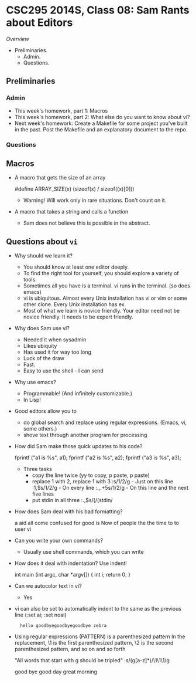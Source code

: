 CSC295 2014S, Class 08: Sam Rants about Editors
===============================================

_Overview_

* Preliminaries.
    * Admin.
    * Questions.

Preliminaries
-------------

### Admin

* This week's homework, part 1: Macros
* This week's homework, part 2: What else do you want to know about vi?
* Next week's homework: Create a Makefile for some project you've built
  in the past.  Post the Makefile and an explanatory document to the repo.

### Questions

Macros
------

* A macro that gets the size of an array

    #define ARRAY_SIZE(x) (sizeof(x) / sizeof((x)[0]))

    * Warning!  Will work only in rare situations.  Don't count on it.
* A macro that takes a string and calls a function
    * Sam does not believe this is possible in the abstract.

Questions about `vi`
--------------------

* Why should we learn it?
    * You should know at least one editor deeply.
    * To find the right tool for yourself, you should explore a variety
      of tools.
    * Sometimes all you have is a terminal.  vi runs in the terminal.
      (so does emacs)
    * vi is ubiquitous.  Almost every Unix installation has vi or vim or
      some other clone.  Every Unix installation has ex.
    * Most of what we learn is novice friendly.  Your editor need not be
      novice friendly.  It needs to be expert friendly.
* Why does Sam use vi?
    * Needed it when sysadmin
    * Likes ubiquity
    * Has used it for way too long
    * Luck of the draw
    * Fast.
    * Easy to use the shell - I can send
* Why use emacs?
    * Programmable!  (And infinitely customizable.)
    * In Lisp!
* Good editors allow you to 
    * do global search and replace using regular
      expressions.  (Emacs, vi, some others.)
    * shove text through another program for processing
* How did Sam make those quick updates to his code?

     fprintf ("a1 is %s\", a1);
     fprintf ("a2 is %s\", a2);
     fprintf ("a3 is %s\", a3);

    * Three tasks
        * copy the line twice (yy to copy, p paste, p paste)
        * replace 1 with 2, replace 1 with 3
            :s/1/2/g    - Just on this line
            :1,$s/1/2/g - On every line
            :.,.+5s/1/2/g - On this line and the next five lines
        * put stdin in all three
            :.,$s/(/(stdin/

* How does Sam deal with his bad formatting?

    a aid all come confused for good is Now of people the the time to
    to user vi


* Can you write your own commands?
    * Usually use shell commands, which you can write

* How does it deal with indentation?  Use indent!

   int
   main (int argc, char *argv[])
   {
     int i;
     return 0;
   }

* Can we autocolor text in vi?
    * Yes
* vi can also be set to automatically indent to the same as the previous
  line (:set ai; :set noai)

        hello goodbyegoodbyegoodbye zebra
* Using regular expressions
   \(PATTERN\) is a parenthesized pattern
   In the replacement, \1 is the first parenthesized pattern, \2 is the
   second parenthesized pattern, and so on and so forth

   "All words that start with g should be tripled"
   :s/\(g[a-z]*\)/\1\1\1/g

   good bye good day great morning

